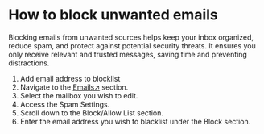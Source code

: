 # How to block unwanted emails  <Badge type="warning" text="experimental" />

Blocking emails from unwanted sources helps keep your inbox organized, reduce spam, and protect against potential security threats. 
It ensures you only receive relevant and trusted messages, saving time and preventing distractions.
<br>

1. Add email address to blocklist
2. Navigate to the [Emails↗](https://cloud.envision.nl/emails) section.
3. Select the mailbox you wish to edit.
4. Access the Spam Settings.
5. Scroll down to the Block/Allow List section.
6. Enter the email address you wish to blacklist under the Block section.





